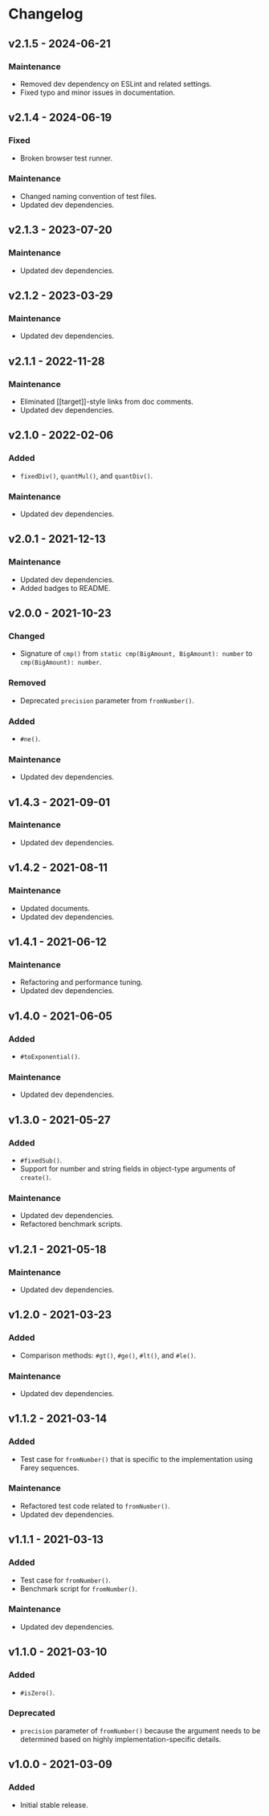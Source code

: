 # Changelog

## v2.1.5 - 2024-06-21

### Maintenance

- Removed dev dependency on ESLint and related settings.
- Fixed typo and minor issues in documentation.

## v2.1.4 - 2024-06-19

### Fixed

- Broken browser test runner.

### Maintenance

- Changed naming convention of test files.
- Updated dev dependencies.

## v2.1.3 - 2023-07-20

### Maintenance

- Updated dev dependencies.

## v2.1.2 - 2023-03-29

### Maintenance

- Updated dev dependencies.

## v2.1.1 - 2022-11-28

### Maintenance

- Eliminated [[target]]-style links from doc comments.
- Updated dev dependencies.

## v2.1.0 - 2022-02-06

### Added

- `fixedDiv()`, `quantMul()`, and `quantDiv()`.

### Maintenance

- Updated dev dependencies.

## v2.0.1 - 2021-12-13

### Maintenance

- Updated dev dependencies.
- Added badges to README.

## v2.0.0 - 2021-10-23

### Changed

- Signature of `cmp()` from `static cmp(BigAmount, BigAmount): number` to
  `cmp(BigAmount): number`.

### Removed

- Deprecated `precision` parameter from `fromNumber()`.

### Added

- `#ne()`.

### Maintenance

- Updated dev dependencies.

## v1.4.3 - 2021-09-01

### Maintenance

- Updated dev dependencies.

## v1.4.2 - 2021-08-11

### Maintenance

- Updated documents.
- Updated dev dependencies.

## v1.4.1 - 2021-06-12

### Maintenance

- Refactoring and performance tuning.
- Updated dev dependencies.

## v1.4.0 - 2021-06-05

### Added

- `#toExponential()`.

### Maintenance

- Updated dev dependencies.

## v1.3.0 - 2021-05-27

### Added

- `#fixedSub()`.
- Support for number and string fields in object-type arguments of `create()`.

### Maintenance

- Updated dev dependencies.
- Refactored benchmark scripts.

## v1.2.1 - 2021-05-18

### Maintenance

- Updated dev dependencies.

## v1.2.0 - 2021-03-23

### Added

- Comparison methods: `#gt()`, `#ge()`, `#lt()`, and `#le()`.

### Maintenance

- Updated dev dependencies.

## v1.1.2 - 2021-03-14

### Added

- Test case for `fromNumber()` that is specific to the implementation using
  Farey sequences.

### Maintenance

- Refactored test code related to `fromNumber()`.
- Updated dev dependencies.

## v1.1.1 - 2021-03-13

### Added

- Test case for `fromNumber()`.
- Benchmark script for `fromNumber()`.

### Maintenance

- Updated dev dependencies.

## v1.1.0 - 2021-03-10

### Added

- `#isZero()`.

### Deprecated

- `precision` parameter of `fromNumber()` because the argument needs to be
  determined based on highly implementation-specific details.

## v1.0.0 - 2021-03-09

### Added

- Initial stable release.
